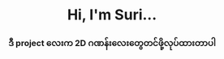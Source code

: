 <h1 align="center">Hi, I'm Suri...</h1>
<h3 align="center">ဒီ project လေးက 2D ဂဏန်းလေးတွေတင်ဖို့လုပ်ထားတာပါ</h3>

